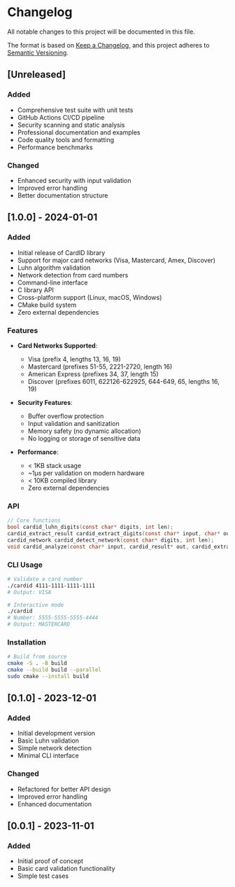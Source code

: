# Changelog

All notable changes to this project will be documented in this file.

The format is based on [Keep a Changelog](https://keepachangelog.com/en/1.0.0/),
and this project adheres to [Semantic Versioning](https://semver.org/spec/v2.0.0.html).

## [Unreleased]

### Added
- Comprehensive test suite with unit tests
- GitHub Actions CI/CD pipeline
- Security scanning and static analysis
- Professional documentation and examples
- Code quality tools and formatting
- Performance benchmarks

### Changed
- Enhanced security with input validation
- Improved error handling
- Better documentation structure

## [1.0.0] - 2024-01-01

### Added
- Initial release of CardID library
- Support for major card networks (Visa, Mastercard, Amex, Discover)
- Luhn algorithm validation
- Network detection from card numbers
- Command-line interface
- C library API
- Cross-platform support (Linux, macOS, Windows)
- CMake build system
- Zero external dependencies

### Features
- **Card Networks Supported**:
  - Visa (prefix 4, lengths 13, 16, 19)
  - Mastercard (prefixes 51-55, 2221-2720, length 16)
  - American Express (prefixes 34, 37, length 15)
  - Discover (prefixes 6011, 622126-622925, 644-649, 65, lengths 16, 19)

- **Security Features**:
  - Buffer overflow protection
  - Input validation and sanitization
  - Memory safety (no dynamic allocation)
  - No logging or storage of sensitive data

- **Performance**:
  - < 1KB stack usage
  - ~1μs per validation on modern hardware
  - < 10KB compiled library
  - Zero external dependencies

### API
```c
// Core functions
bool cardid_luhn_digits(const char* digits, int len);
cardid_extract_result cardid_extract_digits(const char* input, char* out_digits, int out_capacity);
cardid_network cardid_detect_network(const char* digits, int len);
void cardid_analyze(const char* input, cardid_result* out, cardid_extract_result* extract_meta);
```

### CLI Usage
```bash
# Validate a card number
./cardid 4111-1111-1111-1111
# Output: VISA

# Interactive mode
./cardid
# Number: 5555-5555-5555-4444
# Output: MASTERCARD
```

### Installation
```bash
# Build from source
cmake -S . -B build
cmake --build build --parallel
sudo cmake --install build
```

## [0.1.0] - 2023-12-01

### Added
- Initial development version
- Basic Luhn validation
- Simple network detection
- Minimal CLI interface

### Changed
- Refactored for better API design
- Improved error handling
- Enhanced documentation

## [0.0.1] - 2023-11-01

### Added
- Initial proof of concept
- Basic card validation functionality
- Simple test cases
